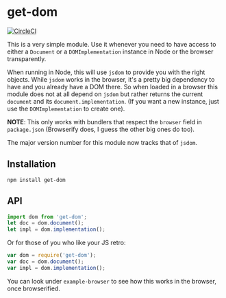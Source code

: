 
# get-dom

[![CircleCI](https://circleci.com/gh/scienceai/get-dom.svg?style=svg)](https://circleci.com/gh/scienceai/get-dom)

This is a very simple module. Use it whenever you need to have access to either a `Document` or a
`DOMImplementation` instance in Node or the browser transparently.

When running in Node, this will use `jsdom` to provide you with the right objects. While `jsdom`
works in the browser, it's a pretty big dependency to have and you already have a DOM there. So
when loaded in a browser this module does not at all depend on `jsdom` but rather returns the
current `document` and its `document.implementation`. (If you want a new instance, just use the
`DOMImplementation` to create one).

**NOTE**: This only works with bundlers that respect the `browser` field in `package.json`
(Browserify does, I guess the other big ones do too).

The major version number for this module now tracks that of `jsdom`.

## Installation

    npm install get-dom

## API

```js
import dom from 'get-dom';
let doc = dom.document();
let impl = dom.implementation();
```

Or for those of you who like your JS retro:

```js
var dom = require('get-dom');
var doc = dom.document();
var impl = dom.implementation();
```

You can look under `example-browser` to see how this works in the browser, once browserified.

